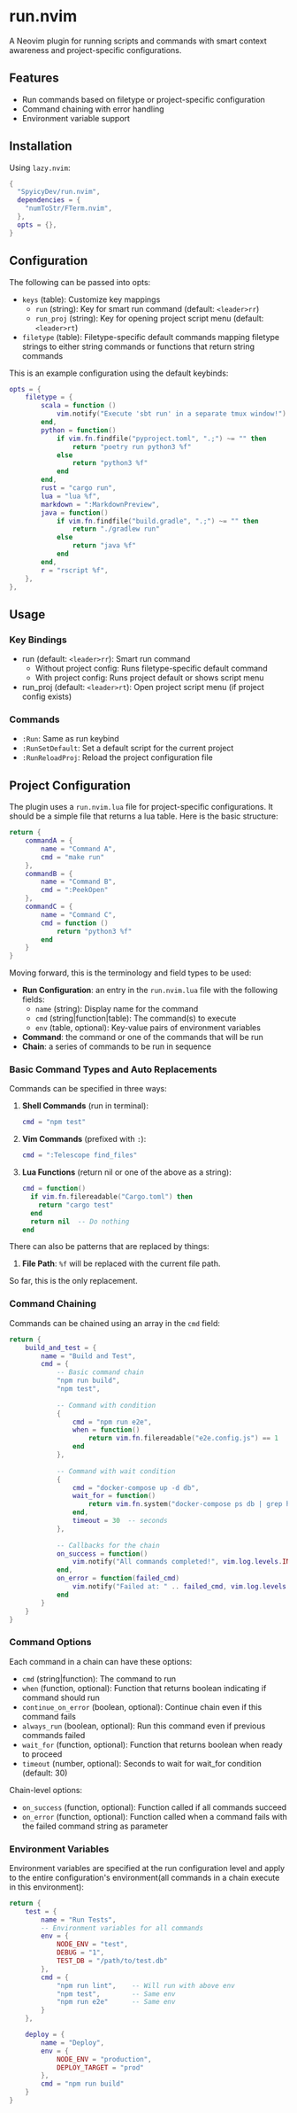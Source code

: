# run.nvim

A Neovim plugin for running scripts and commands with smart context awareness and project-specific configurations.

## Features

- Run commands based on filetype or project-specific configuration
- Command chaining with error handling
- Environment variable support

## Installation

Using `lazy.nvim`:
```lua
{
  "SpyicyDev/run.nvim",
  dependencies = {
    "numToStr/FTerm.nvim",
  },
  opts = {},
}
```

## Configuration

The following can be passed into opts:

- `keys` (table): Customize key mappings
  - `run` (string): Key for smart run command (default: `<leader>rr`)
  - `run_proj` (string): Key for opening project script menu (default: `<leader>rt`)
- `filetype` (table): Filetype-specific default commands mapping filetype strings to either string commands or functions that return string commands

This is an example configuration using the default keybinds:

```lua
opts = {
    filetype = {
        scala = function ()
            vim.notify("Execute 'sbt run' in a separate tmux window!")
        end,
        python = function()
            if vim.fn.findfile("pyproject.toml", ".;") ~= "" then
                return "poetry run python3 %f"
            else
                return "python3 %f"
            end
        end,
        rust = "cargo run",
        lua = "lua %f",
        markdown = ":MarkdownPreview",
        java = function()
            if vim.fn.findfile("build.gradle", ".;") ~= "" then
                return "./gradlew run"
            else
                return "java %f"
            end
        end,
        r = "rscript %f",
    },
},
```

## Usage

### Key Bindings

- run (default: `<leader>rr`): Smart run command
  - Without project config: Runs filetype-specific default command
  - With project config: Runs project default or shows script menu
- run_proj (default: `<leader>rt`): Open project script menu (if project config exists)

### Commands

- `:Run`: Same as run keybind
- `:RunSetDefault`: Set a default script for the current project
- `:RunReloadProj`: Reload the project configuration file

## Project Configuration

The plugin uses a `run.nvim.lua` file for project-specific configurations. It should be a simple file that returns a lua table. Here is the basic structure:

```lua
return {
    commandA = {
        name = "Command A",
        cmd = "make run"
    },
    commandB = {
        name = "Command B",
        cmd = ":PeekOpen"
    },
    commandC = {
        name = "Command C",
        cmd = function ()
            return "python3 %f"
        end
    }
}
```

Moving forward, this is the terminology and field types to be used:
- **Run Configuration**: an entry in the `run.nvim.lua` file with the following fields:
  - `name` (string): Display name for the command
  - `cmd` (string|function|table): The command(s) to execute
  - `env` (table, optional): Key-value pairs of environment variables
- **Command**: the command or one of the commands that will be run
- **Chain**: a series of commands to be run in sequence

### Basic Command Types and Auto Replacements

Commands can be specified in three ways:

1. **Shell Commands** (run in terminal):
   ```lua
   cmd = "npm test"
   ```

2. **Vim Commands** (prefixed with `:`):
   ```lua
   cmd = ":Telescope find_files"
   ```

3. **Lua Functions** (return nil or one of the above as a string):
   ```lua
   cmd = function()
     if vim.fn.filereadable("Cargo.toml") then
       return "cargo test"
     end
     return nil  -- Do nothing
   end
   ```

There can also be patterns that are replaced by things:

1. **File Path**: `%f` will be replaced with the current file path.

So far, this is the only replacement.

### Command Chaining

Commands can be chained using an array in the `cmd` field:

```lua
return {
    build_and_test = {
        name = "Build and Test",
        cmd = {
            -- Basic command chain
            "npm run build",
            "npm test",
            
            -- Command with condition
            {
                cmd = "npm run e2e",
                when = function()
                    return vim.fn.filereadable("e2e.config.js") == 1
                end
            },
            
            -- Command with wait condition
            {
                cmd = "docker-compose up -d db",
                wait_for = function()
                    return vim.fn.system("docker-compose ps db | grep healthy")
                end,
                timeout = 30  -- seconds
            },
            
            -- Callbacks for the chain
            on_success = function()
                vim.notify("All commands completed!", vim.log.levels.INFO)
            end,
            on_error = function(failed_cmd)
                vim.notify("Failed at: " .. failed_cmd, vim.log.levels.ERROR)
            end
        }
    }
}
```

### Command Options

Each command in a chain can have these options:

- `cmd` (string|function): The command to run
- `when` (function, optional): Function that returns boolean indicating if command should run
- `continue_on_error` (boolean, optional): Continue chain even if this command fails
- `always_run` (boolean, optional): Run this command even if previous commands failed
- `wait_for` (function, optional): Function that returns boolean when ready to proceed
- `timeout` (number, optional): Seconds to wait for wait_for condition (default: 30)

Chain-level options:
- `on_success` (function, optional): Function called if all commands succeed
- `on_error` (function, optional): Function called when a command fails with the failed command string as parameter

### Environment Variables

Environment variables are specified at the run configuration level and apply to the entire configuration's environment(all commands in a chain execute in this environment):

```lua
return {
    test = {
        name = "Run Tests",
        -- Environment variables for all commands
        env = {
            NODE_ENV = "test",
            DEBUG = "1",
            TEST_DB = "/path/to/test.db"
        },
        cmd = {
            "npm run lint",    -- Will run with above env
            "npm test",        -- Same env
            "npm run e2e"      -- Same env
        }
    },

    deploy = {
        name = "Deploy",
        env = {
            NODE_ENV = "production",
            DEPLOY_TARGET = "prod"
        },
        cmd = "npm run build"
    }
}
```
